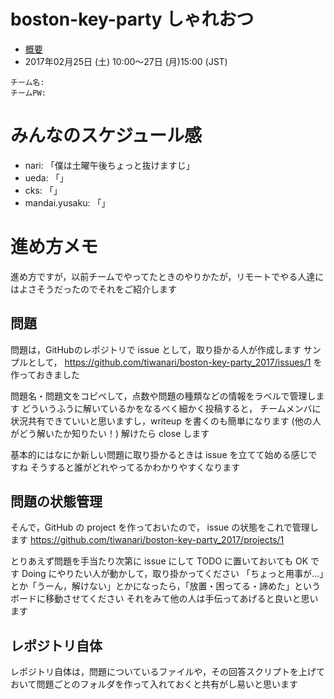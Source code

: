 # boston-key-party しゃれおつ

- [概要](http://bostonkeyparty.net/)
- 2017年02月25日 (土) 10:00～27日 (月)15:00 (JST)

```
チーム名:
チームPW:
```

# みんなのスケジュール感

- nari: 「僕は土曜午後ちょっと抜けますじ」
- ueda: 「」
- cks: 「」
- mandai.yusaku: 「」


# 進め方メモ
進め方ですが，以前チームでやってたときのやりかたが，リモートでやる人達にはよさそうだったのでそれをご紹介します

## 問題
問題は，GitHubのレポジトリで issue として，取り掛かる人が作成します
サンプルとして，
https://github.com/tiwanari/boston-key-party_2017/issues/1
を作っておきました

問題名・問題文をコピペして，点数や問題の種類などの情報をラベルで管理します
どういうふうに解いているかをなるべく細かく投稿すると，
チームメンバに状況共有できていいと思いますし，writeup を書くのも簡単になります (他の人がどう解いたか知りたい！)
解けたら close します

基本的にはなにか新しい問題に取り掛かるときは issue を立てて始める感じですね
そうすると誰がどれやってるかわかりやすくなります

## 問題の状態管理
そんで，GitHub の project を作っておいたので， issue の状態をこれで管理します
https://github.com/tiwanari/boston-key-party_2017/projects/1

とりあえず問題を手当たり次第に issue にして TODO に置いておいても OK です
Doing にやりたい人が動かして，取り掛かってください
「ちょっと用事が…」とか「うーん，解けない」とかになったら，「放置・困ってる・諦めた」というボードに移動させてください
それをみて他の人は手伝ってあげると良いと思います

## レポジトリ自体
レポジトリ自体は，問題についているファイルや，その回答スクリプトを上げておいて問題ごとのフォルダを作って入れておくと共有がし易いと思います
